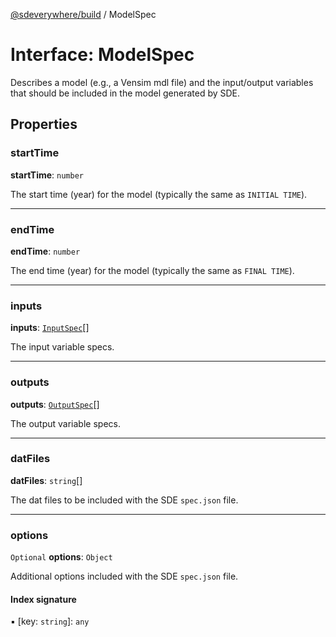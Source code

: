 [@sdeverywhere/build](../index.md) / ModelSpec

# Interface: ModelSpec

Describes a model (e.g., a Vensim mdl file) and the input/output variables
that should be included in the model generated by SDE.

## Properties

### startTime

 **startTime**: `number`

The start time (year) for the model (typically the same as `INITIAL TIME`).

___

### endTime

 **endTime**: `number`

The end time (year) for the model (typically the same as `FINAL TIME`).

___

### inputs

 **inputs**: [`InputSpec`](InputSpec.md)[]

The input variable specs.

___

### outputs

 **outputs**: [`OutputSpec`](OutputSpec.md)[]

The output variable specs.

___

### datFiles

 **datFiles**: `string`[]

The dat files to be included with the SDE `spec.json` file.

___

### options

 `Optional` **options**: `Object`

Additional options included with the SDE `spec.json` file.

#### Index signature

▪ [key: `string`]: `any`
